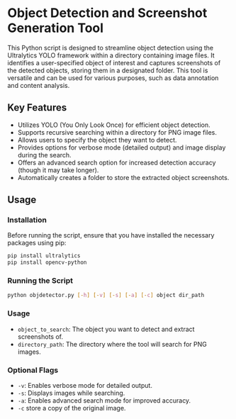 # Object Detection and Screenshot Generation Tool

This Python script is designed to streamline object detection using the Ultralytics YOLO framework within a directory containing image files. It identifies a user-specified object of interest and captures screenshots of the detected objects, storing them in a designated folder. This tool is versatile and can be used for various purposes, such as data annotation and content analysis.

## Key Features

- Utilizes YOLO (You Only Look Once) for efficient object detection.
- Supports recursive searching within a directory for PNG image files.
- Allows users to specify the object they want to detect.
- Provides options for verbose mode (detailed output) and image display during the search.
- Offers an advanced search option for increased detection accuracy (though it may take longer).
- Automatically creates a folder to store the extracted object screenshots.

## Usage

### Installation

Before running the script, ensure that you have installed the necessary packages using pip:

```bash
pip install ultralytics
pip install opencv-python
```

### Running the Script

```bash
python objdetector.py [-h] [-v] [-s] [-a] [-c] object dir_path
```
### Usage

- `object_to_search`: The object you want to detect and extract screenshots of.
- `directory_path`: The directory where the tool will search for PNG images.

### Optional Flags

- `-v`: Enables verbose mode for detailed output.
- `-s`: Displays images while searching.
- `-a`: Enables advanced search mode for improved accuracy.
- `-c` store a copy of the original image.
